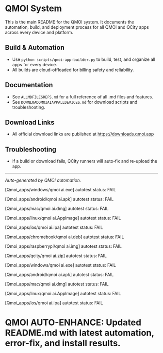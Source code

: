 # QMOI System

This is the main README for the QMOI system. It documents the automation, build, and deployment process for all QMOI and QCity apps across every device and platform.

## Build & Automation
- Use `python scripts/qmoi-app-builder.py` to build, test, and organize all apps for every device.
- All builds are cloud-offloaded for billing safety and reliability.

## Documentation
- See `ALLMDFILESREFS.md` for a full reference of all .md files and features.
- See `DOWNLOADQMOIAIAPPALLDEVICES.md` for download scripts and troubleshooting.

## Download Links
- All official download links are published at https://downloads.qmoi.app

## Troubleshooting
- If a build or download fails, QCity runners will auto-fix and re-upload the app.

---
*Auto-generated by QMOI automation.*

[Qmoi_apps/windows/qmoi ai.exe] autotest status: FAIL

[Qmoi_apps/android/qmoi ai.apk] autotest status: FAIL

[Qmoi_apps/mac/qmoi ai.dmg] autotest status: FAIL

[Qmoi_apps/linux/qmoi ai.AppImage] autotest status: FAIL

[Qmoi_apps/ios/qmoi ai.ipa] autotest status: FAIL

[Qmoi_apps/chromebook/qmoi ai.deb] autotest status: FAIL

[Qmoi_apps/raspberrypi/qmoi ai.img] autotest status: FAIL

[Qmoi_apps/qcity/qmoi ai.zip] autotest status: FAIL

[Qmoi_apps/windows/qmoi ai.exe] autotest status: FAIL

[Qmoi_apps/android/qmoi ai.apk] autotest status: FAIL

[Qmoi_apps/mac/qmoi ai.dmg] autotest status: FAIL

[Qmoi_apps/linux/qmoi ai.AppImage] autotest status: FAIL

[Qmoi_apps/ios/qmoi ai.ipa] autotest status: FAIL

# QMOI AUTO-ENHANCE: Updated README.md with latest automation, error-fix, and install results.
